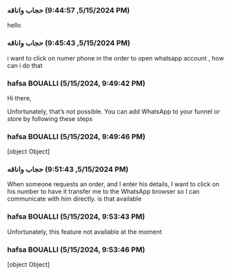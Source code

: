### حجاب واناقه (5/15/2024, 9:44:57 PM)

hello

### حجاب واناقه (5/15/2024, 9:45:43 PM)

i want to click on numer phone in the order to open whatsapp account , how can i do that

### hafsa BOUALLI (5/15/2024, 9:49:42 PM)

Hi there, 

Unfortunately, that’s not possible. You can add WhatsApp to your funnel or store by following these steps

[
](https://www.loom.com/share/369c96dfd4f9496ebbb7b36fa25e0ce0?fbclid=IwAR3Ik0VaUcHq1_6ilRAdXvnTdvpB-Aiea7PxSYPua6CN6AWPtFM4VGEjiz4)

### hafsa BOUALLI (5/15/2024, 9:49:46 PM)

[object Object]

### حجاب واناقه (5/15/2024, 9:51:43 PM)

When someone requests an order, and I enter his details, I want to click on his number to have it transfer me to the WhatsApp browser so I can communicate with him directly.
is that available

### hafsa BOUALLI (5/15/2024, 9:53:43 PM)

Unfortunately, this feature not available at the moment

### hafsa BOUALLI (5/15/2024, 9:53:46 PM)

[object Object]
